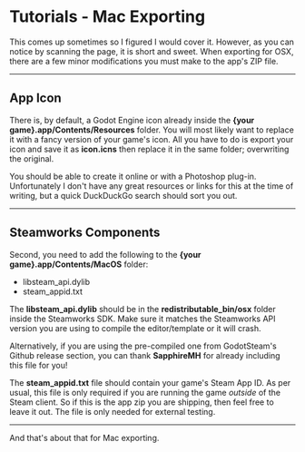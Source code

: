 # Tutorials - Mac Exporting

This comes up sometimes so I figured I would cover it.  However, as you can notice by scanning the page, it is short and sweet.  When exporting for OSX, there are a few minor modifications you must make to the app's ZIP file.

---

## App Icon

There is, by default, a Godot Engine icon already inside the **{your game}.app/Contents/Resources** folder.  You will most likely want to replace it with a fancy version of your game's icon.  All you have to do is export your icon and save it as **icon.icns** then replace it in the same folder; overwriting the original.

You should be able to create it online or with a Photoshop plug-in.  Unfortunately I don't have any great resources or links for this at the time of writing, but a quick DuckDuckGo search should sort you out.

---

## Steamworks Components

Second, you need to add the following to the **{your game}.app/Contents/MacOS** folder:

- libsteam_api.dylib
- steam_appid.txt

The **libsteam_api.dylib** should be in the **redistributable_bin/osx** folder inside the Steamworks SDK.  Make sure it matches the Steamworks API version you are using to compile the editor/template or it will crash.

Alternatively, if you are using the pre-compiled one from GodotSteam's Github release section, you can thank **SapphireMH** for already including this file for you!

The **steam_appid.txt** file should contain your game's Steam App ID.  As per usual, this file is only required if you are running the game _outside_ of the Steam client.  So if this is the app zip you are shipping, then feel free to leave it out.  The file is only needed for external testing.

---

And that's about that for Mac exporting.